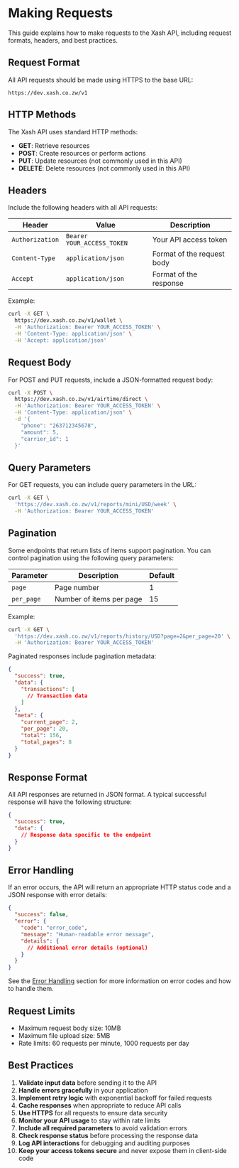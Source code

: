 # Making Requests

This guide explains how to make requests to the Xash API, including request formats, headers, and best practices.

## Request Format

All API requests should be made using HTTPS to the base URL:

```
https://dev.xash.co.zw/v1
```

## HTTP Methods

The Xash API uses standard HTTP methods:

- **GET**: Retrieve resources
- **POST**: Create resources or perform actions
- **PUT**: Update resources (not commonly used in this API)
- **DELETE**: Delete resources (not commonly used in this API)

## Headers

Include the following headers with all API requests:

| Header | Value | Description |
|--------|-------|-------------|
| `Authorization` | `Bearer YOUR_ACCESS_TOKEN` | Your API access token |
| `Content-Type` | `application/json` | Format of the request body |
| `Accept` | `application/json` | Format of the response |

Example:

```bash
curl -X GET \
  https://dev.xash.co.zw/v1/wallet \
  -H 'Authorization: Bearer YOUR_ACCESS_TOKEN' \
  -H 'Content-Type: application/json' \
  -H 'Accept: application/json'
```

## Request Body

For POST and PUT requests, include a JSON-formatted request body:

```bash
curl -X POST \
  https://dev.xash.co.zw/v1/airtime/direct \
  -H 'Authorization: Bearer YOUR_ACCESS_TOKEN' \
  -H 'Content-Type: application/json' \
  -d '{
    "phone": "263712345678",
    "amount": 5,
    "carrier_id": 1
  }'
```

## Query Parameters

For GET requests, you can include query parameters in the URL:

```bash
curl -X GET \
  'https://dev.xash.co.zw/v1/reports/mini/USD/week' \
  -H 'Authorization: Bearer YOUR_ACCESS_TOKEN'
```

## Pagination

Some endpoints that return lists of items support pagination. You can control pagination using the following query parameters:

| Parameter | Description | Default |
|-----------|-------------|---------|
| `page` | Page number | 1 |
| `per_page` | Number of items per page | 15 |

Example:

```bash
curl -X GET \
  'https://dev.xash.co.zw/v1/reports/history/USD?page=2&per_page=20' \
  -H 'Authorization: Bearer YOUR_ACCESS_TOKEN'
```

Paginated responses include pagination metadata:

```json
{
  "success": true,
  "data": {
    "transactions": [
      // Transaction data
    ]
  },
  "meta": {
    "current_page": 2,
    "per_page": 20,
    "total": 156,
    "total_pages": 8
  }
}
```

## Response Format

All API responses are returned in JSON format. A typical successful response will have the following structure:

```json
{
  "success": true,
  "data": {
    // Response data specific to the endpoint
  }
}
```

## Error Handling

If an error occurs, the API will return an appropriate HTTP status code and a JSON response with error details:

```json
{
  "success": false,
  "error": {
    "code": "error_code",
    "message": "Human-readable error message",
    "details": {
      // Additional error details (optional)
    }
  }
}
```

See the [Error Handling](error-handling.md) section for more information on error codes and how to handle them.

## Request Limits

- Maximum request body size: 10MB
- Maximum file upload size: 5MB
- Rate limits: 60 requests per minute, 1000 requests per day

## Best Practices

1. **Validate input data** before sending it to the API
2. **Handle errors gracefully** in your application
3. **Implement retry logic** with exponential backoff for failed requests
4. **Cache responses** when appropriate to reduce API calls
5. **Use HTTPS** for all requests to ensure data security
6. **Monitor your API usage** to stay within rate limits
7. **Include all required parameters** to avoid validation errors
8. **Check response status** before processing the response data
9. **Log API interactions** for debugging and auditing purposes
10. **Keep your access tokens secure** and never expose them in client-side code
